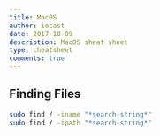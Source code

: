 ```yaml
---
title: MacOS
author: iocast
date: 2017-10-09
description: MacOS sheat sheet
type: cheatsheet
comments: true
---
```



## Finding Files

```bash
sudo find / -iname "*search-string*"
sudo find / -ipath "*search-string*"
```
